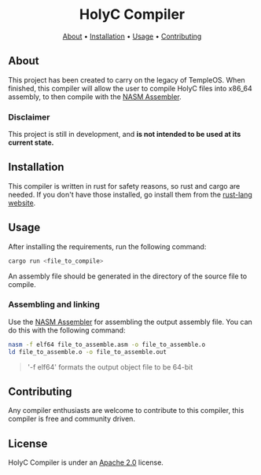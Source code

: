 <h1 align="center">HolyC Compiler</h1>

<div align="center">
       	<a href="#about">About</a>
  <span> • </span>
	      <a href="#installation">Installation</a>
  <span> • </span>
        <a href="#usage">Usage</a>
   <span> • </span>
        <a href="#contributing">Contributing</a>
  <p></p>
</div> 

## About

This project has been created to carry on the legacy of TempleOS. When finished, this compiler will allow the user to compile HolyC files into x86_64 assembly, to then compile with the [NASM Assembler](https://en.wikipedia.org/wiki/Netwide_Assembler).

### Disclaimer

This project is still in development, and **is not intended to be used at its current state.**

## Installation

This compiler is written in rust for safety reasons, so rust and cargo are needed. If you don't have those installed, go install them from the [rust-lang website](https://doc.rust-lang.org/cargo/getting-started/installation.html).

## Usage

After installing the requirements, run the following command:

``` bash
cargo run <file_to_compile>
```

An assembly file should be generated in the directory of the source file to compile.

### Assembling and linking

Use the [NASM Assembler](https://en.wikipedia.org/wiki/Netwide_Assembler) for assembling the output assembly file. You can do this with the following command:

``` bash
nasm -f elf64 file_to_assemble.asm -o file_to_assemble.o
ld file_to_assemble.o -o file_to_assemble.out
```

> '-f elf64' formats the output object file to be 64-bit

## Contributing

Any compiler enthusiasts are welcome to contribute to this compiler, this compiler is free and community driven.

## License

HolyC Compiler is under an [Apache 2.0](./LICENSE) license.
